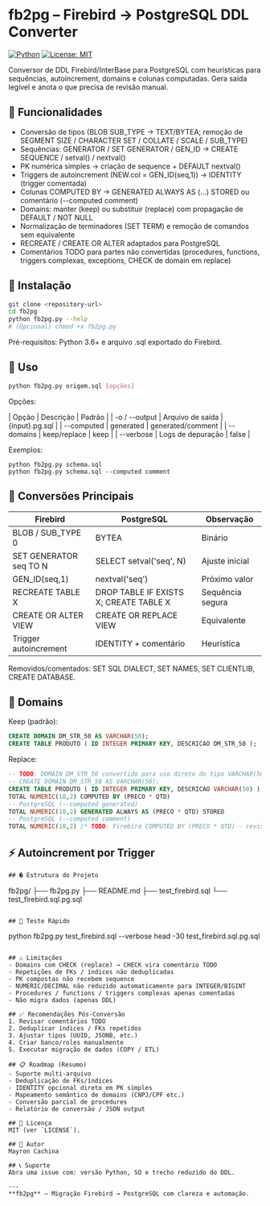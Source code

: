<!-- README consolidado (opção A) -->

# fb2pg – Firebird → PostgreSQL DDL Converter

[![Python](https://img.shields.io/badge/Python-3.6%2B-blue.svg)](https://www.python.org/downloads/) [![License: MIT](https://img.shields.io/badge/License-MIT-yellow.svg)](https://opensource.org/licenses/MIT)

Conversor de DDL Firebird/InterBase para PostgreSQL com heurísticas para sequências, autoincrement, domains e colunas computadas. Gera saída legível e anota o que precisa de revisão manual.

## 🎯 Funcionalidades
- Conversão de tipos (BLOB SUB_TYPE → TEXT/BYTEA; remoção de SEGMENT SIZE / CHARACTER SET / COLLATE / SCALE / SUB_TYPE)
- Sequências: GENERATOR / SET GENERATOR / GEN_ID → CREATE SEQUENCE / setval() / nextval()
- PK numérica simples → criação de sequence + DEFAULT nextval()
- Triggers de autoincrement (NEW.col = GEN_ID(seq,1)) → IDENTITY (trigger comentada)
- Colunas COMPUTED BY → GENERATED ALWAYS AS (...) STORED ou comentário (--computed comment)
- Domains: manter (keep) ou substituir (replace) com propagação de DEFAULT / NOT NULL
- Normalização de terminadores (SET TERM) e remoção de comandos sem equivalente
- RECREATE / CREATE OR ALTER adaptados para PostgreSQL
- Comentários TODO para partes não convertidas (procedures, functions, triggers complexas, exceptions, CHECK de domain em replace)

## 🚀 Instalação
```bash
git clone <repository-url>
cd fb2pg
python fb2pg.py --help
# (Opcional) chmod +x fb2pg.py
```

Pré-requisitos: Python 3.6+ e arquivo .sql exportado do Firebird.

## 📝 Uso
```bash
python fb2pg.py origem.sql [opções]
```
Opções:

| Opção | Descrição | Padrão |
| -o / --output | Arquivo de saída | {input}.pg.sql |
| --computed | generated | generated/comment |
| --domains | keep/replace | keep |
| --verbose | Logs de depuração | false |

Exemplos:
```
python fb2pg.py schema.sql
python fb2pg.py schema.sql --computed comment
```

## 🔄 Conversões Principais
| Firebird | PostgreSQL | Observação |
|----------|------------|-----------|
| BLOB / SUB_TYPE 0 | BYTEA | Binário |
| SET GENERATOR seq TO N | SELECT setval('seq', N) | Ajuste inicial |
| GEN_ID(seq,1) | nextval('seq') | Próximo valor |
| RECREATE TABLE X | DROP TABLE IF EXISTS X; CREATE TABLE X | Sequência segura |
| CREATE OR ALTER VIEW | CREATE OR REPLACE VIEW | Equivalente |
| Trigger autoincrement | IDENTITY + comentário | Heurística |

Removidos/comentados: SET SQL DIALECT, SET NAMES, SET CLIENTLIB, CREATE DATABASE.

## 🧱 Domains
Keep (padrão):
```sql
CREATE DOMAIN DM_STR_50 AS VARCHAR(50);
CREATE TABLE PRODUTO ( ID INTEGER PRIMARY KEY, DESCRICAO DM_STR_50 );
```
Replace:
```sql
-- TODO: DOMAIN DM_STR_50 convertido para uso direto do tipo VARCHAR(50)
-- CREATE DOMAIN DM_STR_50 AS VARCHAR(50);
CREATE TABLE PRODUTO ( ID INTEGER PRIMARY KEY, DESCRICAO VARCHAR(50) );
TOTAL NUMERIC(10,2) COMPUTED BY (PRECO * QTD)
-- PostgreSQL (--computed generated)
TOTAL NUMERIC(10,2) GENERATED ALWAYS AS (PRECO * QTD) STORED
-- PostgreSQL (--computed comment)
TOTAL NUMERIC(10,2) /* TODO: Firebird COMPUTED BY (PRECO * QTD) - revisar */
```

## ⚡ Autoincrement por Trigger
```sql
## � Estrutura do Projeto
```
fb2pg/
├── fb2pg.py
├── README.md
├── test_firebird.sql
└── test_firebird.sql.pg.sql
```

## 🧪 Teste Rápido
```
python fb2pg.py test_firebird.sql --verbose
head -30 test_firebird.sql.pg.sql
```

## ⚠️ Limitações
- Domains com CHECK (replace) → CHECK vira comentário TODO
- Repetições de FKs / índices não deduplicadas
- PK compostas não recebem sequence
- NUMERIC/DECIMAL não reduzido automaticamente para INTEGER/BIGINT
- Procedures / functions / triggers complexas apenas comentadas
- Não migra dados (apenas DDL)

## ✅ Recomendações Pós-Conversão
1. Revisar comentários TODO
2. Deduplicar índices / FKs repetidos
3. Ajustar tipos (UUID, JSONB, etc.)
4. Criar banco/roles manualmente
5. Executar migração de dados (COPY / ETL)

## 📋 Roadmap (Resumo)
- Suporte multi-arquivo
- Deduplicação de FKs/índices
- IDENTITY opcional direto em PK simples
- Mapeamento semântico de domains (CNPJ/CPF etc.)
- Conversão parcial de procedures
- Relatório de conversão / JSON output

## 📄 Licença
MIT (ver `LICENSE`).

## 👤 Autor
Mayron Cachina

## 📞 Suporte
Abra uma issue com: versão Python, SO e trecho reduzido do DDL.

---
**fb2pg** – Migração Firebird → PostgreSQL com clareza e automação.